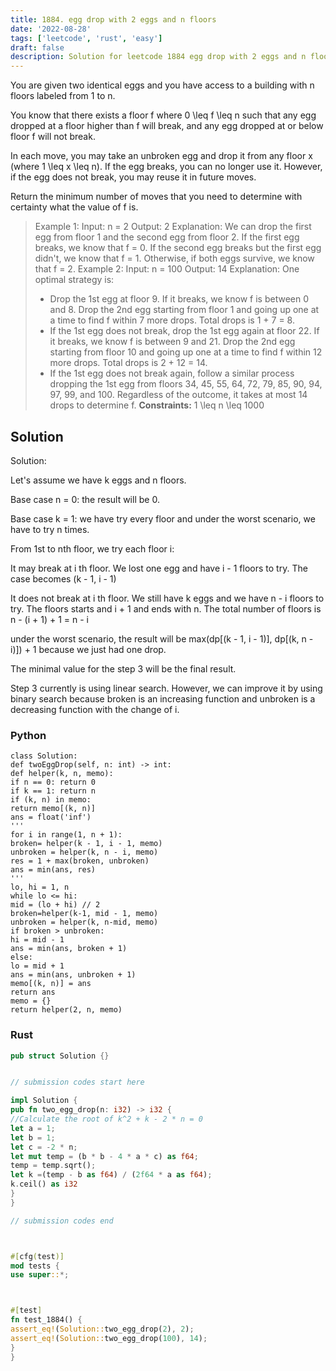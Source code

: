 ```yaml
---
title: 1884. egg drop with 2 eggs and n floors
date: '2022-08-28'
tags: ['leetcode', 'rust', 'easy']
draft: false
description: Solution for leetcode 1884 egg drop with 2 eggs and n floors
---
```




You are given two identical eggs and you have access to a building with n floors labeled from 1 to n.

You know that there exists a floor f where 0 <TeX>\leq</TeX> f <TeX>\leq</TeX> n such that any egg dropped at a floor higher than f will break, and any egg dropped at or below floor f will not break.

In each move, you may take an unbroken egg and drop it from any floor x (where 1 <TeX>\leq</TeX> x <TeX>\leq</TeX> n). If the egg breaks, you can no longer use it. However, if the egg does not break, you may reuse it in future moves.

Return the minimum number of moves that you need to determine with certainty what the value of f is.



>   Example 1:
>   Input: n <TeX>=</TeX> 2
>   Output: 2
>   Explanation: We can drop the first egg from floor 1 and the second egg from floor 2.
>   If the first egg breaks, we know that f <TeX>=</TeX> 0.
>   If the second egg breaks but the first egg didn't, we know that f <TeX>=</TeX> 1.
>   Otherwise, if both eggs survive, we know that f <TeX>=</TeX> 2.
>   Example 2:
>   Input: n <TeX>=</TeX> 100
>   Output: 14
>   Explanation: One optimal strategy is:
>   - Drop the 1st egg at floor 9. If it breaks, we know f is between 0 and 8. Drop the 2nd egg starting
>     from floor 1 and going up one at a time to find f within 7 more drops. Total drops is 1 + 7 <TeX>=</TeX> 8.
>   - If the 1st egg does not break, drop the 1st egg again at floor 22. If it breaks, we know f is between 9
>     and 21. Drop the 2nd egg starting from floor 10 and going up one at a time to find f within 12 more
>     drops. Total drops is 2 + 12 <TeX>=</TeX> 14.
>   - If the 1st egg does not break again, follow a similar process dropping the 1st egg from floors 34, 45,
>     55, 64, 72, 79, 85, 90, 94, 97, 99, and 100.
>   Regardless of the outcome, it takes at most 14 drops to determine f.
**Constraints:**
>   	1 <TeX>\leq</TeX> n <TeX>\leq</TeX> 1000


## Solution
Solution:

Let's assume we have k eggs and n floors.

Base case n <TeX>=</TeX> 0: the result will be 0.

Base case k <TeX>=</TeX> 1: we have try every floor and under the worst scenario, we have to try n times.

From 1st to nth floor, we try each floor i:

It may break at i th floor. We lost one egg and have i - 1 floors to try. The case becomes (k - 1, i - 1)

It does not break at i th floor. We still have k eggs and we have n - i floors to try. The floors starts and i + 1 and ends with n. The total number of floors is n - (i + 1) + 1 <TeX>=</TeX> n - i

under the worst scenario, the result will be max(dp[(k - 1, i - 1)], dp[(k, n - i)]) + 1 because we just had one drop.

The minimal value for the step 3 will be the final result.

Step 3 currently is using linear search. However, we can improve it by using binary search because broken is an increasing function and unbroken is a decreasing function with the change of i.



### Python
```
class Solution:
def twoEggDrop(self, n: int) -> int:
def helper(k, n, memo):
if n == 0: return 0
if k == 1: return n
if (k, n) in memo:
return memo[(k, n)]
ans = float('inf')
'''
for i in range(1, n + 1):
broken= helper(k - 1, i - 1, memo)
unbroken = helper(k, n - i, memo)
res = 1 + max(broken, unbroken)
ans = min(ans, res)
'''
lo, hi = 1, n
while lo <= hi:
mid = (lo + hi) // 2
broken=helper(k-1, mid - 1, memo)
unbroken = helper(k, n-mid, memo)
if broken > unbroken:
hi = mid - 1
ans = min(ans, broken + 1)
else:
lo = mid + 1
ans = min(ans, unbroken + 1)
memo[(k, n)] = ans
return ans
memo = {}
return helper(2, n, memo)
```


### Rust
```rust
pub struct Solution {}


// submission codes start here

impl Solution {
pub fn two_egg_drop(n: i32) -> i32 {
//Calculate the root of k^2 + k - 2 * n = 0
let a = 1;
let b = 1;
let c = -2 * n;
let mut temp = (b * b - 4 * a * c) as f64;
temp = temp.sqrt();
let k =(temp - b as f64) / (2f64 * a as f64);
k.ceil() as i32
}
}

// submission codes end



#[cfg(test)]
mod tests {
use super::*;



#[test]
fn test_1884() {
assert_eq!(Solution::two_egg_drop(2), 2);
assert_eq!(Solution::two_egg_drop(100), 14);
}
}

```
